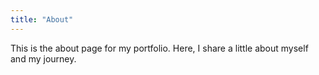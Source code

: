 ```yaml
---
title: "About"
---
```

This is the about page for my portfolio. Here, I share a little about myself and my journey.
